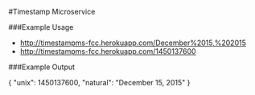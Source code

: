 #Timestamp Microservice

###Example Usage

- http://timestampms-fcc.herokuapp.com/December%2015,%202015
- http://timestampms-fcc.herokuapp.com/1450137600

###Example Output

{ "unix": 1450137600, "natural": "December 15, 2015" }
